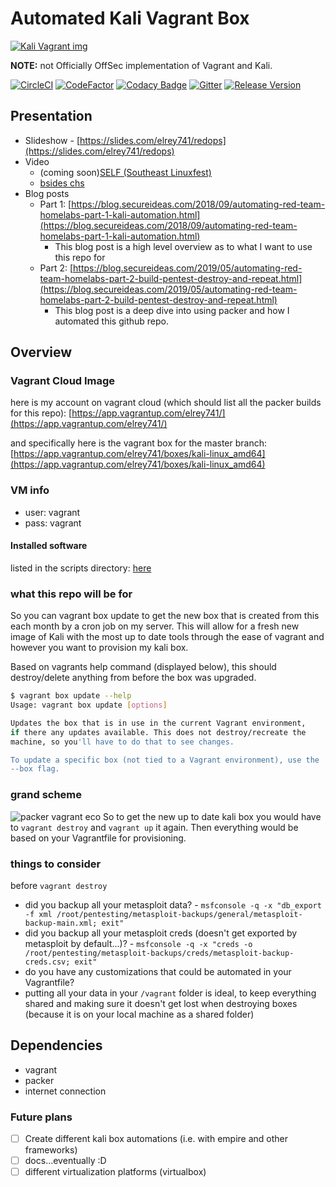 # Automated Kali Vagrant Box

[![Kali Vagrant img](https://www.kali.org/wp-content/uploads/2018/10/kali-on-vagrant-768x273.png)](https://github.com/elreydetoda/packer-kali_linux)

**NOTE:** not Officially OffSec implementation of Vagrant and Kali.

[![CircleCI](https://circleci.com/gh/elreydetoda/packer-kali_linux/tree/master.svg?style=svg)](https://circleci.com/gh/elreydetoda/packer-kali_linux/tree/master)
[![CodeFactor](https://www.codefactor.io/repository/github/elreydetoda/packer-kali_linux/badge)](https://www.codefactor.io/repository/github/elreydetoda/packer-kali_linux)
[![Codacy Badge](https://api.codacy.com/project/badge/Grade/17c18e4c56b4477d8a21d10abbd94837)](https://app.codacy.com/app/unc741/packer-kali_linux?utm_source=github.com&utm_medium=referral&utm_content=elreydetoda/packer-kali_linux&utm_campaign=Badge_Grade_Dashboard)
[![Gitter](https://img.shields.io/gitter/room/elreydetoda/packer-kali_linux.svg?color=red)](https://gitter.im/packer-kali_linux/community)
[![Release Version](https://img.shields.io/github/release/elreydetoda/packer-kali_linux.svg)](https://github.com/elreydetoda/packer-kali_linux/releases/latest)

<!-- If the build status if failing please checkout [pinned issues](https://github.com/elreydetoda/packer-kali_linux/issues), and if there are no pinned issues then please file a detailed bug issue (template comming soon). -->

## Presentation

* Slideshow - [https://slides.com/elrey741/redops](https://slides.com/elrey741/redops)
* Video
  * (coming soon)[SELF (Southeast Linuxfest)](https://www.youtube.com/user/southeastlinuxfest/playlists)
  * [bsides chs](http://youtu.be/9EnDotVmcl8)
* Blog posts
  * Part 1: [https://blog.secureideas.com/2018/09/automating-red-team-homelabs-part-1-kali-automation.html](https://blog.secureideas.com/2018/09/automating-red-team-homelabs-part-1-kali-automation.html)
    * This blog post is a high level overview as to what I want to use this repo for
  * Part 2: [https://blog.secureideas.com/2019/05/automating-red-team-homelabs-part-2-build-pentest-destroy-and-repeat.html](https://blog.secureideas.com/2019/05/automating-red-team-homelabs-part-2-build-pentest-destroy-and-repeat.html)
    * This blog post is a deep dive into using packer and how I automated this github repo.

<!--
## Quick Start

### Use case #1

This will be if you just simply want to use this image and use my build of Kali Linux that gets built weekly on Saturdays. (For best user experience I will be using another repo of mine that has some additional provisioning (even if you don't want to use mine you can still look at what I am doing, in case you want to do something similar), which will be [here](https://github.com/elreydetoda/vagrant-files/tree/master/elrey741_kali-linux_amd64). Feel free to do your own thing if you know what you are doing: https://app.vagrantup.com/elrey741/boxes/kali-linux_amd64)

* make sure you have all the software installed that is needed.
  * [vagrant](https://www.vagrantup.com/downloads.html)
  * [virtualbox](https://www.virtualbox.org/wiki/Downloads) or vmware\*
    * \* - for vmware you need additional vagrant specific [plugins](https://www.vagrantup.com/docs/vmware/installation.html), also not providing a download link for vmware because if you know about it you most likely already have it installed.
  * git (optional) (if you want to clone the software instead of just download)
* Download necessary files- simply git or wget the files
  * wget https://github.com/elreydetoda/vagrant-files/archive/master.zip`
  * git clone https://github.com/elreydetoda/vagrant-files.git
* cd into the necessary directory
  * `cd vagrant-files/elrey741_kali-linux_amd64`
* start download
  * `vagrant up`
* start use
  * `vagrant ssh`

*NOTE*: for general use condsiderations, please checkout the [things to consider](#things_to_consider)

### Use case #2
-->

## Overview

### Vagrant Cloud Image

here is my account on vagrant cloud (which should list all the packer builds for this repo): [https://app.vagrantup.com/elrey741/](https://app.vagrantup.com/elrey741/)

and specifically here is the vagrant box for the master branch: [https://app.vagrantup.com/elrey741/boxes/kali-linux_amd64](https://app.vagrantup.com/elrey741/boxes/kali-linux_amd64)

### VM info

* user: vagrant
* pass: vagrant

#### Installed software

listed in the scripts directory: [here](https://github.com/elreydetoda/packer-kali_linux/tree/master/prov_packer)

### what this repo will be for

So you can vagrant box update to get the new box that is created from this each month by a cron job on my server. This will allow for a fresh new image of Kali with the most up to date tools through the ease of vagrant and however you want to provision my kali box.

Based on vagrants help command (displayed below), this should destroy/delete anything from before the box was upgraded.

```bash
$ vagrant box update --help
Usage: vagrant box update [options]

Updates the box that is in use in the current Vagrant environment,
if there any updates available. This does not destroy/recreate the
machine, so you'll have to do that to see changes.

To update a specific box (not tied to a Vagrant environment), use the
--box flag.
```

### grand scheme

![packer vagrant eco](https://blog.secureideas.com/wp-content/uploads/2018/09/packer_vagrant_eco.png)
So to get the new up to date kali box you would have to `vagrant destroy` and `vagrant up` it again. Then everything would be based on your Vagrantfile for provisioning.

### things to consider

before `vagrant destroy`

* did you backup all your metasploit data? - `msfconsole -q -x "db_export -f xml /root/pentesting/metasploit-backups/general/metasploit-backup-main.xml; exit"`
* did you backup all your metasploit creds (doesn't get exported by metasploit by default...)? - `msfconsole -q -x "creds -o /root/pentesting/metasploit-backups/creds/metasploit-backup-creds.csv; exit"`
* do you have any customizations that could be automated in your Vagrantfile?
* putting all your data in your `/vagrant` folder is ideal, to keep everything shared and making sure it doesn't get lost when destroying boxes (because it is on your local machine as a shared folder)

## Dependencies

* vagrant
* packer
* internet connection

### Future plans

* [ ] Create different kali box automations (i.e. with empire and other frameworks)
* [ ] docs...eventually :D
* [ ] different virtualization platforms (virtualbox)
